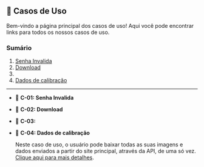## 📂 Casos de Uso

Bem-vindo a página principal dos casos de uso! Aqui você pode encontrar links para todos os nossos casos de uso.

### Sumário

1. [Senha Invalida](Casos%20de%20uso/case1.md)
2. [Download](Casos%20de%20uso/case2.md)
3. 
4. [Dados de calibração](Casos%20de%20uso/caso4.md)

________

- 📌 **C-01: Senha Invalida**

- 📌 **C-02: Download**

- 📌 **C-03:**

- 📌 **C-04: Dados de calibração**

    Neste caso de uso, o usuário pode baixar todas as suas imagens e dados enviados a partir do site principal, através da API, de uma só vez. [Clique aqui para mais detalhes](Casos%20de%20uso/case2.md).
